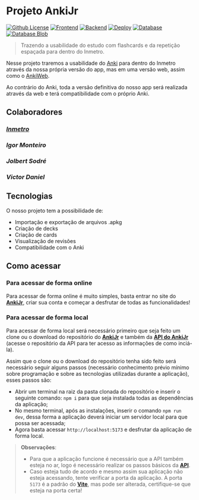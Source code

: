 # Projeto AnkiJr

[![Github License][License-image]][License-url]
[![Frontend][Frontend-image]][Frontend-url]
[![Backend][Backend-image]][Backend-url]
[![Deploy][deploy-image]][Deploy-url]
[![Database][Database-image]][Database-url]
[![Database Blob][Database-blob-image]][Database-blob-url]

> Trazendo a usabilidade do estudo com flashcards e da repetição espaçada para dentro do Inmetro.

Nesse projeto traremos a usabilidade do [Anki](https://apps.ankiweb.net/) para dentro do Inmetro através da nossa própria versão do app, mas em uma versão web, assim como o [AnkiWeb](https://ankiweb.net/about).

Ao contrário do Anki, toda a versão definitiva do nosso app será realizada através da web e terá compatibilidade com o próprio Anki.

## Colaboradores

### [*Inmetro*](https://www.gov.br/inmetro/pt-br)

### *Igor Monteiro*

### *Jolbert Sodré*

### *Victor Daniel*

## Tecnologias

O nosso projeto tem a possibilidade de:

- Importação e exportação de arquivos .apkg
- Criação de decks
- Criação de cards
- Visualização de revisões
- Compatibilidade com o Anki

## Como acessar

### Para acessar de forma online

Para acessar de forma online é muito simples, basta entrar no site do [**AnkiJr**](https://https://anki-inmetro.vercel.app), criar sua conta e começar a desfrutar de todas as funcionalidades!

### Para acessar de forma local

Para acessar de forma local será necessário primeiro que seja feito um clone ou o download do repositório do [**AnkiJr**](https://github.com/Victor07july/Anki-Inmetro) e também da [**API do AnkiJr**](https://github.com/sdrjolbert/API-Anki-Inmetro) (acesse o repositório da API para ter acesso as informações de como inciá-la).

Assim que o clone ou o download do repositório tenha sido feito será necessário seguir alguns passos (necessário conhecimento prévio mínimo sobre programação e sobre as tecnologias utilizadas durante a aplicação), esses passos são:

- Abrir um terminal na raiz da pasta clonada do repositório e inserir o seguinte comando: ```npm i``` para que seja instalada todas as dependências da aplicação;
- No mesmo terminal, após as instalações, inserir o comando ```npm run dev```, dessa forma a aplicação deverá iniciar um servidor local para que possa ser acessada;
- Agora basta acessar ```http://localhost:5173``` e desfrutar da aplicação de forma local.

> **Observações**:
>
> - Para que a aplicação funcione é necessário que a API também esteja no ar, logo é necessário realizar os passos básicos da [**API**](https://github.com/sdrjolbert/API-Anki-Inmetro).
> - Caso esteja tudo de acordo e mesmo assim sua aplicação não esteja acessando, tente verificar a porta da aplicação. A porta ```5173``` é a padrão do [**Vite**](https://vitejs.dev/), mas pode ser alterada, certifique-se que esteja na porta certa!

<!-- Links -->

[License-image]: https://img.shields.io/badge/Mit-license-750014?style=for-the-badge&logo=github&logoColor=750014&labelColor=f5f5f5&link=https%3A%2F%2Fgithub.com%2FVictor07july%2FAnki-Inmetro%2Fblob%2Fmain%2FLICENSE
[License-url]: https://img.shields.io/badge/Mit-license-750014?style=for-the-badge&logo=github&logoColor=750014&labelColor=f5f5f5&link=https%3A%2F%2Fgithub.com%2FVictor07july%2FAnki-Inmetro%2Fblob%2Fmain%2FLICENSE

[Frontend-image]: https://img.shields.io/badge/React-frontend-58c4dc?style=for-the-badge&logo=react&labelColor=23272f&link=https%3A%2F%2Freact.dev%2F
[Frontend-url]: https://img.shields.io/badge/React-frontend-58c4dc?style=for-the-badge&logo=react&labelColor=23272f&link=https%3A%2F%2Freact.dev%2F

[Backend-image]: https://img.shields.io/badge/nextjs-backend-285a95?style=for-the-badge&logo=next.js&labelColor=000000&link=https%3A%2F%2Fnextjs.org%2F
[Backend-url]: https://img.shields.io/badge/nextjs-backend-285a95?style=for-the-badge&logo=next.js&labelColor=000000&link=https%3A%2F%2Fnextjs.org%2F

[Deploy-image]: https://img.shields.io/badge/vercel-deploy-285a95?style=for-the-badge&logo=vercel&labelColor=000000&link=https%3A%2F%2Fvercel.com%2Fhome
[Deploy-url]: https://img.shields.io/badge/vercel-deploy-285a95?style=for-the-badge&logo=vercel&labelColor=000000&link=https%3A%2F%2Fvercel.com%2Fhome

[Database-image]: https://img.shields.io/badge/vercel_postgresql-database-336791?style=for-the-badge&logo=postgresql&labelColor=212121&link=https%3A%2F%2Fvercel.com%2Fdocs%2Fstorage%2Fvercel-postgres&link=https%3A%2F%2Fwww.postgresql.org%2F
[Database-url]: https://img.shields.io/badge/vercel_postgresql-database-336791?style=for-the-badge&logo=postgresql&labelColor=212121&link=https%3A%2F%2Fvercel.com%2Fdocs%2Fstorage%2Fvercel-postgres&link=https%3A%2F%2Fwww.postgresql.org%2F

[Database-blob-image]: https://img.shields.io/badge/vercel_blob-database_blob-d69907?style=for-the-badge&logo=vercel&labelColor=000000&link=https%3A%2F%2Fvercel.com%2Fdocs%2Fstorage%2Fvercel-blob
[Database-blob-url]: https://img.shields.io/badge/vercel_blob-database_blob-d69907?style=for-the-badge&logo=vercel&labelColor=000000&link=https%3A%2F%2Fvercel.com%2Fdocs%2Fstorage%2Fvercel-blob
